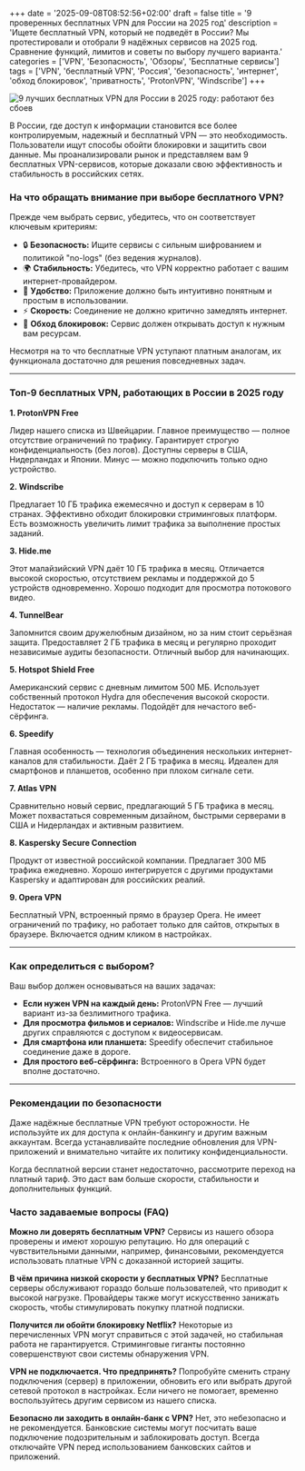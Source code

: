 +++
date = '2025-09-08T08:52:56+02:00'
draft = false
title = '9 проверенных бесплатных VPN для России на 2025 год'
description = 'Ищете бесплатный VPN, который не подведёт в России? Мы протестировали и отобрали 9 надёжных сервисов на 2025 год. Сравнение функций, лимитов и советы по выбору лучшего варианта.'
categories = ['VPN', 'Безопасность', 'Обзоры', 'Бесплатные сервисы']
tags = ['VPN', 'бесплатный VPN', 'Россия', 'безопасность', 'интернет', 'обход блокировок', 'приватность', 'ProtonVPN', 'Windscribe']
+++

![9 лучших бесплатных VPN для России в 2025 году: работают без сбоев](https://imagestoring.fra1.cdn.digitaloceanspaces.com/110D74A4-1CB8-4215-B079-91B75B1B7B79.png)

В России, где доступ к информации становится все более контролируемым, надежный и бесплатный VPN — это необходимость. Пользователи ищут способы обойти блокировки и защитить свои данные. Мы проанализировали рынок и представляем вам 9 бесплатных VPN-сервисов, которые доказали свою эффективность и стабильность в российских сетях.

### На что обращать внимание при выборе бесплатного VPN?

Прежде чем выбрать сервис, убедитесь, что он соответствует ключевым критериям:

- 🔒 **Безопасность:** Ищите сервисы с сильным шифрованием и политикой "no-logs" (без ведения журналов).
- 🌍 **Стабильность:** Убедитесь, что VPN корректно работает с вашим интернет-провайдером.
- 📱 **Удобство:** Приложение должно быть интуитивно понятным и простым в использовании.
- ⚡ **Скорость:** Соединение не должно критично замедлять интернет.
- 🎯 **Обход блокировок:** Сервис должен открывать доступ к нужным вам ресурсам.

Несмотря на то что бесплатные VPN уступают платным аналогам, их функционала достаточно для решения повседневных задач.

---

### Топ-9 бесплатных VPN, работающих в России в 2025 году

**1. ProtonVPN Free**

Лидер нашего списка из Швейцарии. Главное преимущество — полное отсутствие ограничений по трафику. Гарантирует строгую конфиденциальность (без логов). Доступны серверы в США, Нидерландах и Японии. Минус — можно подключить только одно устройство.

**2. Windscribe**

Предлагает 10 ГБ трафика ежемесячно и доступ к серверам в 10 странах. Эффективно обходит блокировки стриминговых платформ. Есть возможность увеличить лимит трафика за выполнение простых заданий.

**3. Hide.me**

Этот малайзийский VPN даёт 10 ГБ трафика в месяц. Отличается высокой скоростью, отсутствием рекламы и поддержкой до 5 устройств одновременно. Хорошо подходит для просмотра потокового видео.

**4. TunnelBear**

Запомнится своим дружелюбным дизайном, но за ним стоит серьёзная защита. Предоставляет 2 ГБ трафика в месяц и регулярно проходит независимые аудиты безопасности. Отличный выбор для начинающих.

**5. Hotspot Shield Free**

Американский сервис с дневным лимитом 500 МБ. Использует собственный протокол Hydra для обеспечения высокой скорости. Недостаток — наличие рекламы. Подойдёт для нечастого веб-сёрфинга.

**6. Speedify**

Главная особенность — технология объединения нескольких интернет-каналов для стабильности. Даёт 2 ГБ трафика в месяц. Идеален для смартфонов и планшетов, особенно при плохом сигнале сети.

**7. Atlas VPN**

Сравнительно новый сервис, предлагающий 5 ГБ трафика в месяц. Может похвастаться современным дизайном, быстрыми серверами в США и Нидерландах и активным развитием.

**8. Kaspersky Secure Connection**

Продукт от известной российской компании. Предлагает 300 МБ трафика ежедневно. Хорошо интегрируется с другими продуктами Kaspersky и адаптирован для российских реалий.

**9. Opera VPN**

Бесплатный VPN, встроенный прямо в браузер Opera. Не имеет ограничений по трафику, но работает только для сайтов, открытых в браузере. Включается одним кликом в настройках.

---

### Как определиться с выбором?

Ваш выбор должен основываться на ваших задачах:

- **Если нужен VPN на каждый день:** ProtonVPN Free — лучший вариант из-за безлимитного трафика.
- **Для просмотра фильмов и сериалов:** Windscribe и Hide.me лучше других справляются с доступом к видеосервисам.
- **Для смартфона или планшета:** Speedify обеспечит стабильное соединение даже в дороге.
- **Для простого веб-сёрфинга:** Встроенного в Opera VPN будет вполне достаточно.

---

### Рекомендации по безопасности

Даже надёжные бесплатные VPN требуют осторожности. Не используйте их для доступа к онлайн-банкингу и другим важным аккаунтам. Всегда устанавливайте последние обновления для VPN-приложений и внимательно читайте их политику конфиденциальности.

Когда бесплатной версии станет недостаточно, рассмотрите переход на платный тариф. Это даст вам больше скорости, стабильности и дополнительных функций.

### Часто задаваемые вопросы (FAQ)

**Можно ли доверять бесплатным VPN?**
Сервисы из нашего обзора проверены и имеют хорошую репутацию. Но для операций с чувствительными данными, например, финансовыми, рекомендуется использовать платные VPN с доказанной историей защиты.

**В чём причина низкой скорости у бесплатных VPN?**
Бесплатные серверы обслуживают гораздо больше пользователей, что приводит к высокой нагрузке. Провайдеры также могут искусственно занижать скорость, чтобы стимулировать покупку платной подписки.

**Получится ли обойти блокировку Netflix?**
Некоторые из перечисленных VPN могут справиться с этой задачей, но стабильная работа не гарантируется. Стриминговые гиганты постоянно совершенствуют свои системы обнаружения VPN.

**VPN не подключается. Что предпринять?**
Попробуйте сменить страну подключения (сервер) в приложении, обновить его или выбрать другой сетевой протокол в настройках. Если ничего не помогает, временно воспользуйтесь другим сервисом из нашего списка.

**Безопасно ли заходить в онлайн-банк с VPN?**
Нет, это небезопасно и не рекомендуется. Банковские системы могут посчитать ваше подключение подозрительным и заблокировать доступ. Всегда отключайте VPN перед использованием банковских сайтов и приложений.